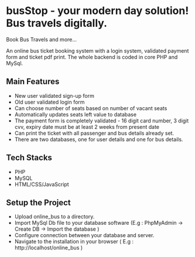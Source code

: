 
# busStop - your modern day solution! Bus travels digitally.

Book Bus Travels and more...

An online bus ticket booking system with a login system, validated 
payment form and ticket pdf print. 
The whole backend is coded in core PHP and MySql.

## Main Features
* New user validated sign-up form
* Old user validated login form
* Can choose number of seats based on number of vacant seats
* Automatically updates seats left value to database
* The payment form is completely validated - 16 digit card number, 3 digit cvv, expiry date must be at least 2 weeks from present date
* Can print the ticket with all passenger and bus details already set.
* There are two databases, one for user details and one for bus details.

## Tech Stacks
* PHP
* MySQL
* HTML/CSS/JavaScript
  
## Setup the Project
* Upload online_bus to a directory.
* Import MySql Db file to your database software (E.g : PhpMyAdmin -> Create DB -> Import the database )
* Configure connection between your database and server.
* Navigate to the installation in your browser ( E.g : http://localhost/online_bus )
